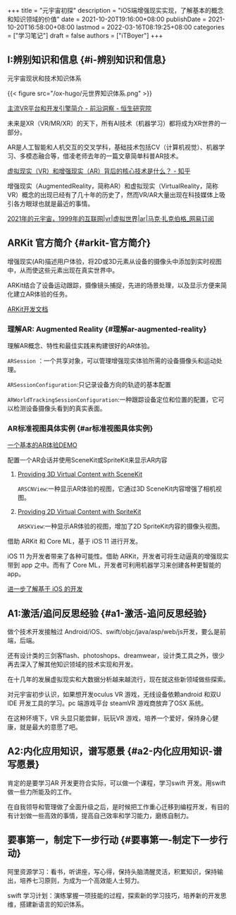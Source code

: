 +++
title = "元宇宙初探"
description = "iOS端增强现实实现，了解基本的概念和知识领域的价值"
date = 2021-10-20T19:16:00+08:00
publishDate = 2021-10-20T16:58:00+08:00
lastmod = 2022-03-16T08:19:25+08:00
categories = ["学习笔记"]
draft = false
authors = ["iTBoyer"]
+++

## I:辨别知识和信息 {#i-辨别知识和信息}

元宇宙现状和技术知识体系 

{{< figure src="/ox-hugo/元世界知识体系.png" >}} 

[主流VR平台和开发引擎简介 - 前沿洞察 - 恒生研究院](https://rdc.hundsun.com/portal/article/574.html) 

未来是XR（VR/MR/XR）的天下，所有AI技术（机器学习）都将成为XR世界的一部分。 

AR是人工智能和人机交互的交叉学科，基础技术包括CV（计算机视觉）、机器学习、多模态融合等，借凌老师去年的一篇文章简单科普AR技术。 

[虚拟现实（VR）和增强现实（AR）背后的核心技术是什么？ - 知乎](https://www.zhihu.com/question/36979454/answer/191543111) 

增强现实（AugmentedReality，简称AR）和虚拟现实（VirtualReality，简称VR）概念的出现已经有了几十年的历史了，然而VR/AR大量出现在科技媒体上吸引各方眼球也就是最近的事情。 

[2021年的元宇宙，1999年的互联网|vr|虚拟世界|ar|马克·扎克伯格_网易订阅](https://www.163.com/dy/article/GMJQ4BNE05118O92.html) 


## ARKit 官方简介 {#arkit-官方简介}

增强现实(AR)描述用户体验，将2D或3D元素从设备的摄像头中添加到实时视图中，从而使这些元素出现在真实世界中。 

ARKit结合了设备运动跟踪，摄像镜头捕捉，先进的场景处理，以及显示方便来简化建立AR体验的任务。 

[ARKit开发文档](https://developer.apple.com/documentation/arkit) 


### 理解AR: Augmented Reality {#理解ar-augmented-reality}

理解AR概念、特性和最佳实践来构建很好的AR体验。 

`ARSession` ：一个共享对象，可以管理增强现实体验所需的设备摄像头和运动处理。 

`ARSessionConfiguration`:只记录设备方向的轨迹的基本配置 

`ARWorldTrackingSessionConfiguration`:一种跟踪设备定位和位置的配置，它可以检测设备摄像头看到的真实表面。 


### AR标准视图具体实例 {#ar标准视图具体实例}

[一个基本的AR体验DEMO](https://developer.apple.com/documentation/arkit/building_a_basic_ar_experience) 

配置一个AR会话并使用SceneKit或SpriteKit来显示AR内容 

1.  [Providing 3D Virtual Content with SceneKit](https://developer.apple.com/documentation/arkit/arscnview/providing_3d_virtual_content_with_scenekit) 
    
    `ARSCNView`:一种显示AR体验的视图，它通过3D SceneKit内容增强了相机视图。
2.  [Providing 2D Virtual Content with SpriteKit](https://developer.apple.com/documentation/arkit/arskview/providing_2d_virtual_content_with_spritekit) 
    
    `ARSKView`:一种显示AR体验的视图，增加了2D SpriteKit内容的摄像头视图。

借助 ARKit 和 Core ML，基于 iOS 11 进行开发。 

iOS 11 为开发者带来了各种可能性。借助 ARKit，开发者可将生动逼真的增强现实带到 app 之中。而有了 Core ML，开发者可利用机器学习来创建各种更智能的 app。 

[进一步了解基于 iOS 的开发](https://developer.apple.com/cn/ios/) 


## A1:激活/追问反思经验 {#a1-激活-追问反思经验}

做个技术开发接触过 Android/iOS、swift/objc/java/asp/web/js开发，要么是前端，后端。 

还有设计类的三剑客flash、photoshops、dreamwear，设计类工具之外，很少再去深入了解其他知识领域的技术实现和开发。 

在十几年的发展虚拟现实和大数据分析越来越流行，现在就这些新领域做些探索。 

对元宇宙初步认识，如果想开发oculus VR 游戏，无线设备依赖android 和双U IDE 开发工具的学习。pc 端游戏平台 steamVR 游戏商放弃了OSX 系统。 

在这种环境下，VR 头显只能尝鲜，玩玩VR 游戏，培养一个爱好，保持身心健康，就是最大的意愿了吧。 


## A2:内化应用知识，谱写愿景 {#a2-内化应用知识-谱写愿景}

肯定的是要学习AR 开发更符合实际，可以做一个课程，学习swift 开发。用swift 做一些力所能及的工作。 

在自我领导和管理做了全面升级之后，是时候把工作重心迁移到编程开发，有目的有计划做一些高效的事情，提高自己效率和学习能力，磨练自制力。 


## 要事第一，制定下一步行动 {#要事第一-制定下一步行动}

阿里资源学习：看书，听讲座，写心得，保持头脑清醒灵活，积累知识，保持输出，培养七习原则，为成为一个高效能人士努力。 

swift 学习计划：演练掌握一项技能的过程，探索新的学习技巧，培养新的开发思维，搭建新语言的知识体系。
